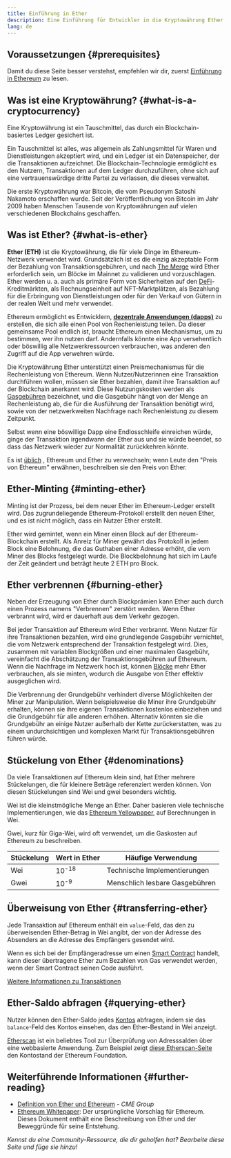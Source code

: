 ```yaml
---
title: Einführung in Ether
description: Eine Einführung für Entwickler in die Kryptowährung Ether.
lang: de
---
```


## Voraussetzungen {#prerequisites}

Damit du diese Seite besser verstehst, empfehlen wir dir, zuerst [Einführung in Ethereum](/developers/docs/intro-to-ethereum/) zu lesen.

## Was ist eine Kryptowährung? {#what-is-a-cryptocurrency}

Eine Kryptowährung ist ein Tauschmittel, das durch ein Blockchain-basiertes Ledger gesichert ist.

Ein Tauschmittel ist alles, was allgemein als Zahlungsmittel für Waren und Dienstleistungen akzeptiert wird, und ein Ledger ist ein Datenspeicher, der die Transaktionen aufzeichnet. Die Blockchain-Technologie ermöglicht es den Nutzern, Transaktionen auf dem Ledger durchzuführen, ohne sich auf eine vertrauenswürdige dritte Partei zu verlassen, die dieses verwaltet.

Die erste Kryptowährung war Bitcoin, die vom Pseudonym Satoshi Nakamoto erschaffen wurde. Seit der Veröffentlichung von Bitcoin im Jahr 2009 haben Menschen Tausende von Kryptowährungen auf vielen verschiedenen Blockchains geschaffen.

## Was ist Ether? {#what-is-ether}

**Ether (ETH)** ist die Kryptowährung, die für viele Dinge im Ethereum-Netzwerk verwendet wird. Grundsätzlich ist es die einzig akzeptable Form der Bezahlung von Transaktionsgebühren, und nach [The Merge](/upgrades/merge) wird Ether erforderlich sein, um Blöcke im Mainnet zu validieren und vorzuschlagen. Ether werden u. a. auch als primäre Form von Sicherheiten auf den [DeFi](/defi)-Kreditmärkten, als Rechnungseinheit auf NFT-Marktplätzen, als Bezahlung für die Erbringung von Dienstleistungen oder für den Verkauf von Gütern in der realen Welt und mehr verwendet.

Ethereum ermöglicht es Entwicklern, [**dezentrale Anwendungen (dapps)**](/developers/docs/dapps) zu erstellen, die sich alle einen Pool von Rechenleistung teilen. Da dieser gemeinsame Pool endlich ist, braucht Ethereum einen Mechanismus, um zu bestimmen, wer ihn nutzen darf. Andernfalls könnte eine App versehentlich oder böswillig alle Netzwerkressourcen verbrauchen, was anderen den Zugriff auf die App verwehren würde.

Die Kryptowährung Ether unterstützt einen Preismechanismus für die Rechenleistung von Ethereum. Wenn Nutzer/Nutzerinnen eine Transaktion durchführen wollen, müssen sie Ether bezahlen, damit ihre Transaktion auf der Blockchain anerkannt wird. Diese Nutzungskosten werden als [Gasgebühren](/developers/docs/gas/) bezeichnet, und die Gasgebühr hängt von der Menge an Rechenleistung ab, die für die Ausführung der Transaktion benötigt wird, sowie von der netzwerkweiten Nachfrage nach Rechenleistung zu diesem Zeitpunkt.

Selbst wenn eine böswillige Dapp eine Endlosschleife einreichen würde, ginge der Transaktion irgendwann der Ether aus und sie würde beendet, so dass das Netzwerk wieder zur Normalität zurückkehren könnte.

Es ist [üblich](https://www.reuters.com/article/us-crypto-currencies-lending-insight-idUSKBN25M0GP#:~:text=Preis%20von%20Ethereum) [](https://abcnews.go.com/Business/bitcoin-slumps-week-low-amid-renewed-worries-chinese/story?id=78399845#:~:text=Kryptowährungen%20inklusive%20Ethereum) [](https://www.cnn.com/2021/03/14/tech/nft-art-buying/index.html#:~:text=Preis%20von%20Ethereum), Ethereum und Ether zu verwechseln; wenn Leute den "Preis von Ethereum" erwähnen, beschreiben sie den Preis von Ether.

## Ether-Minting {#minting-ether}

Minting ist der Prozess, bei dem neuer Ether im Ethereum-Ledger erstellt wird. Das zugrundeliegende Ethereum-Protokoll erstellt den neuen Ether, und es ist nicht möglich, dass ein Nutzer Ether erstellt.

Ether wird gemintet, wenn ein Miner einen Block auf der Ethereum-Blockchain erstellt. Als Anreiz für Miner gewährt das Protokoll in jedem Block eine Belohnung, die das Guthaben einer Adresse erhöht, die vom Miner des Blocks festgelegt wurde. Die Blockbelohnung hat sich im Laufe der Zeit geändert und beträgt heute 2 ETH pro Block.

## Ether verbrennen {#burning-ether}

Neben der Erzeugung von Ether durch Blockprämien kann Ether auch durch einen Prozess namens "Verbrennen" zerstört werden. Wenn Ether verbrannt wird, wird er dauerhaft aus dem Verkehr gezogen.

Bei jeder Transaktion auf Ethereum wird Ether verbrannt. Wenn Nutzer für ihre Transaktionen bezahlen, wird eine grundlegende Gasgebühr vernichtet, die vom Netzwerk entsprechend der Transaktion festgelegt wird. Dies, zusammen mit variablen Blockgrößen und einer maximalen Gasgebühr, vereinfacht die Abschätzung der Transaktionsgebühren auf Ethereum. Wenn die Nachfrage im Netzwerk hoch ist, können [Blöcke](https://etherscan.io/block/12965263) mehr Ether verbrauchen, als sie minten, wodurch die Ausgabe von Ether effektiv ausgeglichen wird.

Die Verbrennung der Grundgebühr verhindert diverse Möglichkeiten der Miner zur Manipulation. Wenn beispielsweise die Miner ihre Grundgebühr erhalten, können sie ihre eigenen Transaktionen kostenlos einbeziehen und die Grundgebühr für alle anderen erhöhen. Alternativ könnten sie die Grundgebühr an einige Nutzer außerhalb der Kette zurückerstatten, was zu einem undurchsichtigen und komplexen Markt für Transaktionsgebühren führen würde.

## Stückelung von Ether {#denominations}

Da viele Transaktionen auf Ethereum klein sind, hat Ether mehrere Stückelungen, die für kleinere Beträge referenziert werden können. Von diesen Stückelungen sind Wei und gwei besonders wichtig.

Wei ist die kleinstmögliche Menge an Ether. Daher basieren viele technische Implementierungen, wie das [Ethereum Yellowpaper](https://ethereum.github.io/yellowpaper/paper.pdf), auf Berechnungen in Wei.

Gwei, kurz für Giga-Wei, wird oft verwendet, um die Gaskosten auf Ethereum zu beschreiben.

| Stückelung | Wert in Ether    | Häufige Verwendung             |
| ---------- | ---------------- | ------------------------------ |
| Wei        | 10<sup>-18</sup> | Technische Implementierungen   |
| Gwei       | 10<sup>-9</sup>  | Menschlich lesbare Gasgebühren |

## Überweisung von Ether {#transferring-ether}

Jede Transaktion auf Ethereum enthält ein `value`-Feld, das den zu überweisenden Ether-Betrag in Wei angibt, der von der Adresse des Absenders an die Adresse des Empfängers gesendet wird.

Wenn es sich bei der Empfängeradresse um einen [Smart Contract](/developers/docs/smart-contracts/) handelt, kann dieser übertragene Ether zum Bezahlen von Gas verwendet werden, wenn der Smart Contract seinen Code ausführt.

[Weitere Informationen zu Transaktionen](/developers/docs/transactions/)

## Ether-Saldo abfragen {#querying-ether}

Nutzer können den Ether-Saldo jedes [Kontos](/developers/docs/accounts/) abfragen, indem sie das `balance`-Feld des Kontos einsehen, das den Ether-Bestand in Wei anzeigt.

[Etherscan](https://etherscan.io) ist ein beliebtes Tool zur Überprüfung von Adresssalden über eine webbasierte Anwendung. Zum Beispiel zeigt [diese Etherscan-Seite](https://etherscan.io/address/0xde0b295669a9fd93d5f28d9ec85e40f4cb697bae) den Kontostand der Ethereum Foundation.

## Weiterführende Informationen {#further-reading}

- [Definition von Ether und Ethereum](https://www.cmegroup.com/education/courses/introduction-to-ether/defining-ether-and-ethereum.html) - _CME Group_
- [Ethereum Whitepaper](/whitepaper/): Der ursprüngliche Vorschlag für Ethereum. Dieses Dokument enthält eine Beschreibung von Ether und der Beweggründe für seine Entstehung.

_Kennst du eine Community-Ressource, die dir geholfen hat? Bearbeite diese Seite und füge sie hinzu!_
